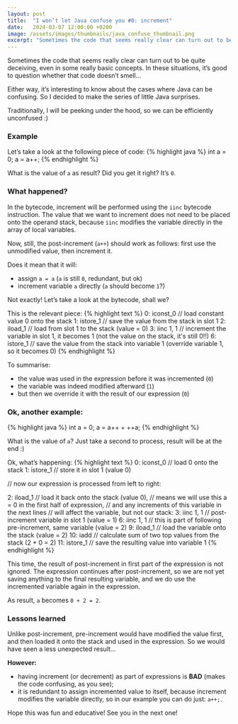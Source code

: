 ```yaml
---
layout: post
title:  "I won’t let Java confuse you #0: increment"
date:   2024-03-07 12:00:00 +0200
image: /assets/images/thumbnails/java_confuse_thumbnail.png
excerpt: "Sometimes the code that seems really clear can turn out to be quite deceiving, even in some really basic concepts. In these situations, it’s good to question whether that code doesn’t smell..."
---
```

Sometimes the code that seems really clear can turn out to be quite deceiving, 
even in some really basic concepts. In these situations, 
it’s good to question whether that code doesn’t smell...

Either way, it’s interesting to know about the cases where Java can be confusing. 
So I decided to make the series of little Java surprises.

Traditionally, I will be peeking under the hood, so we can be efficiently unconfused :)

### Example
Let’s take a look at the following piece of code:
{% highlight java %}
int a = 0;
a = a++;
{% endhighlight %}

What is the value of `a` as result? Did you get it right? It’s `0`.

### What happened?
In the bytecode, increment will be performed using the `iinc` bytecode instruction. 
The value that we want to increment does not need to be placed onto the operand stack, 
because `iinc` modifies the variable directly in the array of local variables.

Now, still, the post-increment (`a++`) should work as follows: 
first use the unmodified value, then increment it.

Does it mean that it will:

- assign `a = a` (`a` is still `0`, redundant, but ok)
- increment variable `a` directly (`a` should become `1`?)

Not exactly! Let’s take a look at the bytecode, shall we?

This is the relevant piece:
{% highlight text %}
0: iconst_0      // load constant value 0 onto the stack
1: istore_1      // save the value from the stack in slot 1
2: iload_1       // load from slot 1 to the stack (value = 0)
3: iinc     1, 1 // increment the variable in slot 1, it becomes 1 (not the value on the stack, it's still 0!!)
6: istore_1      // save the value from the stack into variable 1 (override variable 1, so it becomes 0)
{% endhighlight %}


To summarise:
- the value was used in the expression before it was incremented (`0`)
- the variable was indeed modified afterward (`1`)
- but then we override it with the result of our expression (`0`)

### Ok, another example:
{% highlight java %}
int a = 0;
a = a++ + ++a;
{% endhighlight %}

What is the value of `a`? Just take a second to process, result will be at the end :)

Ok, what’s happening:
{% highlight text %}
0: iconst_0        // load 0 onto the stack
1: istore_1        // store it in slot 1 (value 0)

// now our expression is processed from left to right:

2: iload_1         // load it back onto the stack (value 0),
// means we will use this a = 0 in the first half of expression,
// and any increments of this variable in the next lines
// will affect the variable, but not our stack:
3: iinc     1, 1   // post-increment variable in slot 1 (value = 1)
6: iinc     1, 1   // this is part of following pre-increment, same variable (value = 2)
9: iload_1         // load the variable onto the stack (value = 2)
10: iadd           // calculate sum of two top values from the stack (2 + 0 = 2)
11: istore_1       // save the resulting value into variable 1
{% endhighlight %}

This time, the result of post-increment in first part of the expression is not ignored. 
The expression continues after post-increment, so we are not yet saving anything to 
the final resulting variable, and we do use the incremented variable again in the expression.

As result, `a` becomes `0 + 2 = 2`.

### Lessons learned
Unlike post-increment, pre-increment would have modified the value first, 
and then loaded it onto the stack and used in the expression. So we would have seen a less unexpected result…

**However:**
- having increment (or decrement) as part of expressions is **BAD** (makes the code confusing, as you see);
- it is redundant to assign incremented value to itself, because increment modifies the variable directly, so in our example you can do just: `a++;`.

Hope this was fun and educative! See you in the next one!